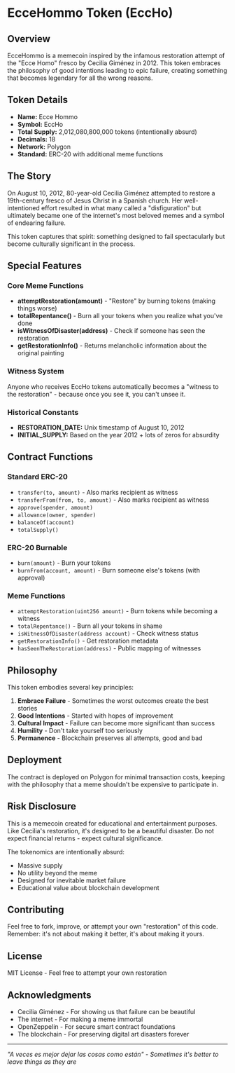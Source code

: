 # EcceHommo Token (EccHo)

## Overview

EcceHommo is a memecoin inspired by the infamous restoration attempt of the "Ecce Homo" fresco by Cecilia Giménez in 2012. This token embraces the philosophy of good intentions leading to epic failure, creating something that becomes legendary for all the wrong reasons.

## Token Details

- **Name:** Ecce Hommo
- **Symbol:** EccHo
- **Total Supply:** 2,012,080,800,000 tokens (intentionally absurd)
- **Decimals:** 18
- **Network:** Polygon
- **Standard:** ERC-20 with additional meme functions

## The Story

On August 10, 2012, 80-year-old Cecilia Giménez attempted to restore a 19th-century fresco of Jesus Christ in a Spanish church. Her well-intentioned effort resulted in what many called a "disfiguration" but ultimately became one of the internet's most beloved memes and a symbol of endearing failure.

This token captures that spirit: something designed to fail spectacularly but become culturally significant in the process.

## Special Features

### Core Meme Functions

- **attemptRestoration(amount)** - "Restore" by burning tokens (making things worse)
- **totalRepentance()** - Burn all your tokens when you realize what you've done
- **isWitnessOfDisaster(address)** - Check if someone has seen the restoration
- **getRestorationInfo()** - Returns melancholic information about the original painting

### Witness System

Anyone who receives EccHo tokens automatically becomes a "witness to the restoration" - because once you see it, you can't unsee it.

### Historical Constants

- **RESTORATION_DATE:** Unix timestamp of August 10, 2012
- **INITIAL_SUPPLY:** Based on the year 2012 + lots of zeros for absurdity

## Contract Functions

### Standard ERC-20
- `transfer(to, amount)` - Also marks recipient as witness
- `transferFrom(from, to, amount)` - Also marks recipient as witness
- `approve(spender, amount)`
- `allowance(owner, spender)`
- `balanceOf(account)`
- `totalSupply()`

### ERC-20 Burnable
- `burn(amount)` - Burn your tokens
- `burnFrom(account, amount)` - Burn someone else's tokens (with approval)

### Meme Functions
- `attemptRestoration(uint256 amount)` - Burn tokens while becoming a witness
- `totalRepentance()` - Burn all your tokens in shame
- `isWitnessOfDisaster(address account)` - Check witness status
- `getRestorationInfo()` - Get restoration metadata
- `hasSeenTheRestoration(address)` - Public mapping of witnesses

## Philosophy

This token embodies several key principles:

1. **Embrace Failure** - Sometimes the worst outcomes create the best stories
2. **Good Intentions** - Started with hopes of improvement
3. **Cultural Impact** - Failure can become more significant than success
4. **Humility** - Don't take yourself too seriously
5. **Permanence** - Blockchain preserves all attempts, good and bad

## Deployment

The contract is deployed on Polygon for minimal transaction costs, keeping with the philosophy that a meme shouldn't be expensive to participate in.

## Risk Disclosure

This is a memecoin created for educational and entertainment purposes. Like Cecilia's restoration, it's designed to be a beautiful disaster. Do not expect financial returns - expect cultural significance.

The tokenomics are intentionally absurd:
- Massive supply
- No utility beyond the meme
- Designed for inevitable market failure
- Educational value about blockchain development

## Contributing

Feel free to fork, improve, or attempt your own "restoration" of this code. Remember: it's not about making it better, it's about making it yours.

## License

MIT License - Feel free to attempt your own restoration

## Acknowledgments

- Cecilia Giménez - For showing us that failure can be beautiful
- The internet - For making a meme immortal
- OpenZeppelin - For secure smart contract foundations
- The blockchain - For preserving digital art disasters forever

---

*"A veces es mejor dejar las cosas como están" - Sometimes it's better to leave things as they are*